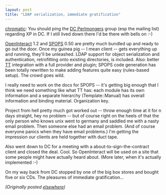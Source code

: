 ```yaml
---
layout: post
title: "LDAP serialization, immediate gratification"
---
```




<p><a href="http://www.advogato.org/person/chromatic/">chromatic</a>: You should ping the <a
href="http://dc.pm.org/">DC Perlmongers</a> group (esp the
mailing list) regarding XP in DC. If I still lived down
there I'd be there with bells on :-)

<p><a href="http://www.advogato.org/proj/OpenInteract/">OpenInteract</a> 1.2 and <a href="http://www.advogato.org/proj/SPOPS/">SPOPS</a> 0.50
are pretty much bundled up and ready to go out the door.
Once my guinea pig -- I mean client -- gets everything up
and running, they'll be unleashed. LDAP support for object
serialization and authentication, retrofitting onto existing
directories, is included. Also: better <a
href="http://www.template-toolkit.org/">TT</a> integration
with a full provider and plugin; SPOPS code generation has
been totally rewritten to make adding features quite easy
(rules-based setup). The crowd goes wild.

<p>I really need to work on the docs for SPOPS -- it's
getting big enough that I think we need something like what
TT has: each module has its own information and a separate
hierarchy (Template::Manual) has overall information and
binding material. Organization key.

<p>Project from hell pretty much got worked out -- throw
enough time at it for n days straight, hey no problem -- but
of course right on the heels of that the only person who
knows unix went to germany and saddled me with a nasty email
problem. Then someone else had an email problem. (And of
course everyone panics when they have email problems.) I'm
getting the impression our clients are held together with
duct tape.

<p>Also went down to DC for a meeting with a
about-to-sign-the-contract client and closed the deal. Cool.
So OpenInteract will be used on a site that some people
might have actually heard about. (More later, when it's
actually implemented :-)

<p>On my way back from DC stopped by one of the big box
stores and bought five or six CDs. The pleasures of
immediate gratification...

<p><em>(Originally posted <a href="http://www.advogato.org/person/cwinters/diary.html?start=69">elsewhere</a>)</em></p>


